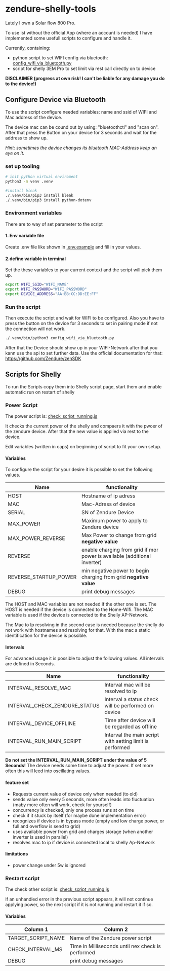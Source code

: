 # zendure-shelly-tools

Lately I own a Solar flow 800 Pro.

To use ist without the official App (where an account is needed) I have implemented some usefull scripts to configure
and handle it.

Currently, containing:
- python script to set WIFI config via bluetooth: [config_wifi_via_bluetooth.py](config_wifi_via_bluetooth.py)
- script for shelly 3EM Pro to set limit via rest call directly on to device

**DISCLAIMER (progress at own risk! I can't be liable for any damage you do to the device!)**

## Configure Device via Bluetooth

To use the script configure needed variables: name and ssid of WIFI and Mac address of the device.

The device mac can be cound out by using: "bluetoothctl" and "scan on". After that press the Button on your device
for 3 seconds and wait for the address to show up.

*Hint: sometimes the device changes its bluetooth MAC-Address keep an eye on it.*

### set up tooling
```bash
# init python virtual enviroment
python3 -m venv .venv

#install bleak
./.venv/bin/pip3 install bleak
./.venv/bin/pip3 install python-dotenv
```

### Environment variables
There are to way of set parameter to the script

#### 1. Env variable file
Create .env file like shown in [.env.example](.env.example) and fill in your values.

#### 2.define variable in terminal

Set the these variables to your current context and the script will pick them up.

```bash
export WIFI_SSID="WIFI_NAME"
export WIFI_PASSWORD="WIFI_PASSWORD"
export DEVICE_ADDRESS="AA:BB:CC:DD:EE:FF"
```

### Run the script
Then execute the script and wait for WIFI to be configured. Also you have to press the button on the device for 3 seconds
to set in pairing mode if not the connection will not work.

```bash
./.venv/bin/python3 config_wifi_via_bluetooth.py
```

After that the Device should show up in your WIFI-Network after that you kann use the api to set further data.
Use the official documentation for that: https://github.com/Zendure/zenSDK

## Scripts for Shelly

To run the Scripts copy them into Shelly script page, start them and enable automatic run on restart of shelly

### Power Script

The power script is: [check_script_running.js](check_script_running.js)

It checks the current power of the shelly and compaers it with the pwoer of the zendure device. After that the new value
is applied via rest to the device.

Edit variables (written in caps) on beginning of script to fit your own setup.

#### Variables
To configure the script for your desire it is possible to set the following values.

| Name                  | functionality                                                             |
|-----------------------|---------------------------------------------------------------------------|
| HOST                  | Hostname of ip adress                                                     |
| MAC                   | Mac-Adress of device                                                      |
| SERIAL                | SN of Zendure Device                                                      |
| MAX_POWER             | Maximum power to apply to Zendure device                                  |
| MAX_POWER_REVERSE     | Max Power to change from grid **negative value**                          |
| REVERSE               | enable charging from grid if mor power is available (additional inverter) |
| REVERSE_STARTUP_POWER | min negative power to begin charging from grid  **negative value**        |
| DEBUG                 | print debug messages                                                      |

The HOST and MAC variables are not needed if the other one is set. The HOST is needed if the device is connected
to the Home-Wifi. The MAC variable is used if the device is connected to the Shelly AP-Network.

The Mac to Ip resolving in the second case is needed because the shelly do not work with hostnames and resolving
for that. With the mac a static identification for the device is possible.

#### Intervals
For advanced usage it is possible to adjust the following values.
All intervals are defined in Seconds.

| Name                          | functionality                                            |
|-------------------------------|----------------------------------------------------------|
| INTERVAL_RESOLVE_MAC          | Interval mac will be resolved to ip                      |
| INTERVAL_CHECK_ZENDURE_STATUS | Interval a status check will be performed on device      |
| INTERVAL_DEVICE_OFFLINE       | Time after device will be regarded as offline            |
| INTERVAL_RUN_MAIN_SCRIPT      | Interval the main script with setting limit is performed |

**Do not set the INTERVAL_RUN_MAIN_SCRIPT under the value of 5 Seconds!**
The device needs some time to adjust the power. If set more often this will leed into oscillating values.

#### feature set
- Requests current value of device only when needed (to old)
- sends value only every 5 seconds, more often leads into fluctuation (maby more often will work, check for yourself)
- concurrency is checked, only one process runs at on time
- check if it stuck by itself (for maybe done implementation error)
- recognizes if device is in bypass mode (empty and low charge power, or full and overflow is send to grid)
- uses available power from grid and charges storage (when another inverter is used in parallel)
- resolves mac to ip if device is connected local to shelly Ap-Network

#### limitations
- power change under 5w is ignored

### Restart script

The check other script is: [check_script_running.js](check_script_running.js)

If an unhandled error in the previous script appears, it will not continue applying power, so the next script if it
is not running and restart it if so.

#### Variables

| Column 1           | Column 2                                         |
|--------------------|--------------------------------------------------|
| TARGET_SCRIPT_NAME | Name of the Zendure power script                 |
| CHECK_INTERVAL_MS  | Time in Milliseconds until nex check is performed |
| DEBUG              | print debug messages                             |

